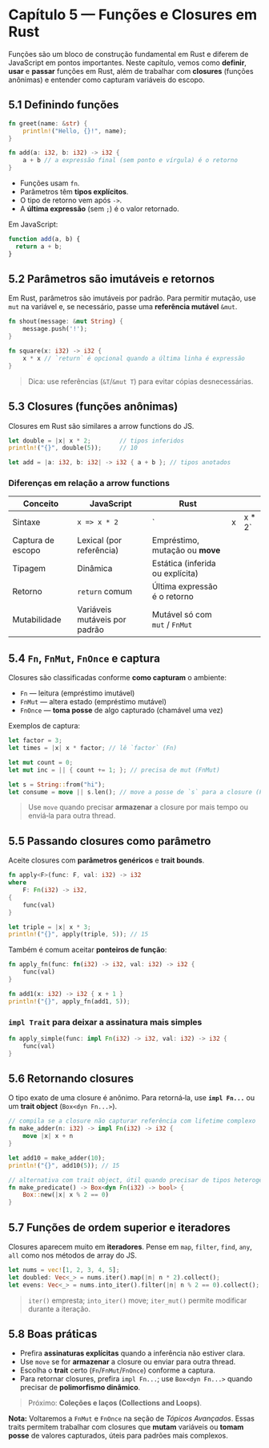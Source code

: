 # Capítulo 5 — Funções e Closures em Rust

Funções são um bloco de construção fundamental em Rust e diferem de JavaScript em pontos importantes. Neste capítulo, vemos como **definir**, **usar** e **passar** funções em Rust, além de trabalhar com **closures** (funções anônimas) e entender como capturam variáveis do escopo.

## 5.1 Definindo funções

```rust
fn greet(name: &str) {
    println!("Hello, {}!", name);
}

fn add(a: i32, b: i32) -> i32 {
    a + b // a expressão final (sem ponto e vírgula) é o retorno
}
```

* Funções usam `fn`.
* Parâmetros têm **tipos explícitos**.
* O tipo de retorno vem após `->`.
* A **última expressão** (sem `;`) é o valor retornado.

Em JavaScript:

```js
function add(a, b) {
  return a + b;
}
```

## 5.2 Parâmetros são imutáveis e retornos

Em Rust, parâmetros são imutáveis por padrão. Para permitir mutação, use `mut` na variável e, se necessário, passe uma **referência mutável** `&mut`.

```rust
fn shout(message: &mut String) {
    message.push('!');
}

fn square(x: i32) -> i32 {
    x * x // `return` é opcional quando a última linha é expressão
}
```

> Dica: use referências (`&T`/`&mut T`) para evitar cópias desnecessárias.

## 5.3 Closures (funções anônimas)

Closures em Rust são similares a arrow functions do JS.

```rust
let double = |x| x * 2;        // tipos inferidos
println!("{}", double(5));     // 10

let add = |a: i32, b: i32| -> i32 { a + b }; // tipos anotados
```

### Diferenças em relação a arrow functions

| Conceito          | JavaScript                    | Rust                             |   |          |
| ----------------- | ----------------------------- | -------------------------------- | - | -------- |
| Sintaxe           | `x => x * 2`                  | \`                               | x | x \* 2\` |
| Captura de escopo | Lexical (por referência)      | Empréstimo, mutação ou **move**  |   |          |
| Tipagem           | Dinâmica                      | Estática (inferida ou explícita) |   |          |
| Retorno           | `return` comum                | Última expressão é o retorno     |   |          |
| Mutabilidade      | Variáveis mutáveis por padrão | Mutável só com `mut` / `FnMut`   |   |          |

## 5.4 `Fn`, `FnMut`, `FnOnce` e captura

Closures são classificadas conforme **como capturam** o ambiente:

* `Fn` — leitura (empréstimo imutável)
* `FnMut` — altera estado (empréstimo mutável)
* `FnOnce` — **toma posse** de algo capturado (chamável uma vez)

Exemplos de captura:

```rust
let factor = 3;
let times = |x| x * factor; // lê `factor` (Fn)

let mut count = 0;
let mut inc = || { count += 1; }; // precisa de mut (FnMut)

let s = String::from("hi");
let consume = move || s.len(); // move a posse de `s` para a closure (FnOnce)
```

> Use `move` quando precisar **armazenar** a closure por mais tempo ou enviá‑la para outra thread.

## 5.5 Passando closures como parâmetro

Aceite closures com **parâmetros genéricos** e **trait bounds**.

```rust
fn apply<F>(func: F, val: i32) -> i32
where
    F: Fn(i32) -> i32,
{
    func(val)
}

let triple = |x| x * 3;
println!("{}", apply(triple, 5)); // 15
```

Também é comum aceitar **ponteiros de função**:

```rust
fn apply_fn(func: fn(i32) -> i32, val: i32) -> i32 {
    func(val)
}

fn add1(x: i32) -> i32 { x + 1 }
println!("{}", apply_fn(add1, 5));
```

### `impl Trait` para deixar a assinatura mais simples

```rust
fn apply_simple(func: impl Fn(i32) -> i32, val: i32) -> i32 {
    func(val)
}
```

## 5.6 Retornando closures

O tipo exato de uma closure é anônimo. Para retorná‑la, use **`impl Fn...`** ou um **trait object** (`Box<dyn Fn...>`).

```rust
// compila se a closure não capturar referência com lifetime complexo
fn make_adder(n: i32) -> impl Fn(i32) -> i32 {
    move |x| x + n
}

let add10 = make_adder(10);
println!("{}", add10(5)); // 15

// alternativa com trait object, útil quando precisar de tipos heterogêneos
fn make_predicate() -> Box<dyn Fn(i32) -> bool> {
    Box::new(|x| x % 2 == 0)
}
```

## 5.7 Funções de ordem superior e iteradores

Closures aparecem muito em **iteradores**. Pense em `map`, `filter`, `find`, `any`, `all` como nos métodos de array do JS.

```rust
let nums = vec![1, 2, 3, 4, 5];
let doubled: Vec<_> = nums.iter().map(|n| n * 2).collect();
let evens: Vec<_> = nums.into_iter().filter(|n| n % 2 == 0).collect();
```

> `iter()` empresta; `into_iter()` move; `iter_mut()` permite modificar durante a iteração.

## 5.8 Boas práticas

* Prefira **assinaturas explícitas** quando a inferência não estiver clara.
* Use `move` se for **armazenar** a closure ou enviar para outra thread.
* Escolha o **trait** certo (`Fn`/`FnMut`/`FnOnce`) conforme a captura.
* Para retornar closures, prefira `impl Fn...`; use `Box<dyn Fn...>` quando precisar de **polimorfismo dinâmico**.

> Próximo: **Coleções e laços (Collections and Loops)**.

**Nota:** Voltaremos a `FnMut` e `FnOnce` na seção de *Tópicos Avançados*. Essas traits permitem trabalhar com closures que **mutam** variáveis ou **tomam posse** de valores capturados, úteis para padrões mais complexos.
